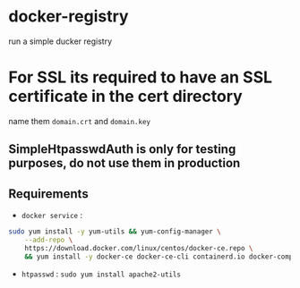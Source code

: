 # docker-registry
run a simple ducker registry


# For SSL its required to have an SSL certificate in the cert directory
name them `domain.crt` and `domain.key`

## SimpleHtpasswdAuth is only for testing purposes, do not use them in production

## Requirements

* `docker service` : 
``` bash
sudo yum install -y yum-utils && yum-config-manager \
    --add-repo \
    https://download.docker.com/linux/centos/docker-ce.repo \
    && yum install -y docker-ce docker-ce-cli containerd.io docker-compose-plugin
```
* `htpasswd` : `sudo yum install apache2-utils`
